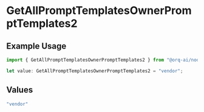 # GetAllPromptTemplatesOwnerPromptTemplates2

## Example Usage

```typescript
import { GetAllPromptTemplatesOwnerPromptTemplates2 } from "@orq-ai/node/models/operations";

let value: GetAllPromptTemplatesOwnerPromptTemplates2 = "vendor";
```

## Values

```typescript
"vendor"
```